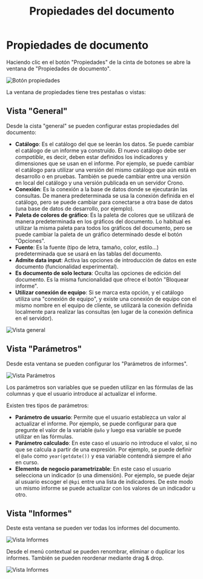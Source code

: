 ﻿---
title: Propiedades del documento
sidebarDepth: 2
position: 11
Autogenerated: true
---

# Propiedades de documento

Haciendo clic en el botón "Propiedades" de la cinta de botones se abre la ventana de "Propiedades de documento".

![Botón propiedades](/images/analysis/BotonPropiedades.png)

La ventana de propiedades tiene tres pestañas o vistas:

## Vista "General"

Desde la cista "general" se pueden configurar estas propiedades del documento:

- **Catálogo**: Es el catálogo del que se leerán los datos. Se puede cambiar el catálogo de un informe ya construído. El nuevo catálogo debe ser *compatible*, es decir, deben estar definidos los indicadores y dimensiones que se usan en el informe. Por ejemplo, se puede cambiar el catálogo para utilizar una versión del mismo catálogo que aún está en desarrollo o en pruebas. También se puede cambiar entre una versión en local del catálogo y una versión publicada en un servidor Crono.
- **Conexión**: Es la conexión a la base de datos donde se ejecutarán las consultas. De manera predeterminada se usa la conexión definida en el catálogo, pero se puede cambiar para conectarse a otra base de datos (una base de datos de desarrollo, por ejemplo). 
- **Paleta de colores de gráfico**: Es la paleta de colores que se utilizará de manera predeterminada en los gráficos del documento. Lo habitual es utilizar la misma paleta para todos los gráficos del documento, pero se puede cambiar la paleta de un gráfico determinado desde el botón "Opciones".
- **Fuente**: Es la fuente (tipo de letra, tamaño, color, estilo...) predeterminada que se usará en las tablas del documento. 
- **Admite data input**: Activa las opciones de introducción de datos en este documento (funcionalidad experimental).
- **Es documento de solo lectura**: Oculta las opciones de edición del documento. Es la misma funcionalidad que ofrece el botón "Bloquear informe".
- **Utilizar conexión de equipo**: Si se marca esta opción, y el catálogo utiliza una "conexión de equipo", y existe una conexión de equipo con el mismo nombre en el equipo de cliente, se utilizará la conexión definida localmente para realizar las consultas (en lugar de la conexión definica en el servidor).


![Vista general](/images/analysis/PropiedadesVistaGeneral.png)


## Vista "Parámetros"

Desde esta ventana se pueden configurar los "Parámetros de informes". 

![Vista Parámetros](/images/analysis/PropiedadesVistaParametros.png)


Los parámetros son variables que se pueden utilizar en las fórmulas de las columnas y que el usuario introduce al actualizar el informe.

Existen tres tipos de parámetros:

- **Parámetro de usuario**: Permite que el usuario establezca un valor al actualizar el informe. Por ejemplo, se puede configurar para que pregunte el valor de la variable `@año` y luego esa variable se puede utilizar en las fórmulas.
- **Parámetro calculado**: En este caso el usuario no introduce el valor, si no que se calcula a partir de una expresión. Por ejemplo, se puede definir el `@año` como `year(getdate())` y esa variable contendrá siempre el año en curso.
- **Elemento de negocio parametrizable**: En este caso el usuario selecciona un indicador (o una dimensión). Por ejemplo, se puede dejar al usuario escoger el `@kpi` entre una lista de indicadores. De este modo un mismo informe se puede actualizar con los valores de un indicador u otro.

## Vista "Informes"

Deste esta ventana se pueden ver todas los informes del documento. 

![Vista Informes](/images/analysis/PropiedadesVistaInformes.png)

Desde el menú contextual se pueden renombrar, eliminar o duplicar los informes. También se pueden reordenar mediante drag & drop.


![Vista Informes](/images/analysis/MenuContextualInforme.png)

